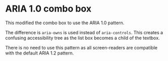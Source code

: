# ARIA 1.0 combo box

This modified the combo box to use the ARIA 1.0 pattern.

The difference is `aria-owns` is used instead of `aria-controls`.  This creates a confusing accessibility tree
as the list box becomes a child of the textbox.

There is no need to use this pattern as all screen-readers are compatible with the default ARIA 1.2 pattern.

